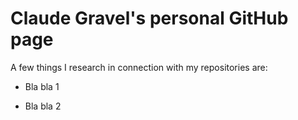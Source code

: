 # Claude Gravel's personal GitHub page

A few things I research in connection with my repositories are:

- Bla bla 1

- Bla bla 2